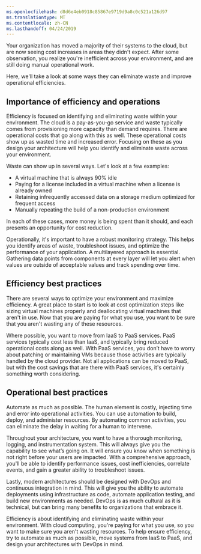 ```yaml
---
ms.openlocfilehash: d8d6e4eb0918c85867e9719d9a8c0c521a126d97
ms.translationtype: MT
ms.contentlocale: zh-CN
ms.lasthandoff: 04/24/2019
---
```

Your organization has moved a majority of their systems to the cloud, but are now seeing cost increases in areas they didn't expect. After some observation, you realize you're inefficient across your environment, and are still doing manual operational work. 

Here, we'll take a look at some ways they can eliminate waste and improve operational efficiencies.

## <a name="importance-of-efficiency-and-operations"></a>Importance of efficiency and operations

Efficiency is focused on identifying and eliminating waste within your environment. The cloud is a pay-as-you-go service and waste typically comes from provisioning more capacity than demand requires. There are operational costs that go along with this as well. These operational costs show up as wasted time and increased error. Focusing on these as you design your architecture will help you identify and eliminate waste across your environment.

Waste can show up in several ways. Let's look at a few examples:

* A virtual machine that is always 90% idle
* Paying for a license included in a virtual machine when a license is already owned
* Retaining infrequently accessed data on a storage medium optimized for frequent access
* Manually repeating the build of a non-production environment

In each of these cases, more money is being spent than it should, and each presents an opportunity for cost reduction.

Operationally, it's important to have a robust monitoring strategy. This helps you identify areas of waste, troubleshoot issues, and optimize the performance of your application. A multilayered approach is essential. Gathering data points from components at every layer will let you alert when values are outside of acceptable values and track spending over time.

## <a name="efficiency-best-practices"></a>Efficiency best practices

There are several ways to optimize your environment and maximize efficiency. A great place to start is to look at cost optimization steps like sizing virtual machines properly and deallocating virtual machines that aren't in use. Now that you are paying for what you use, you want to be sure that you aren't wasting any of these resources.

Where possible, you want to move from IaaS to PaaS services. PaaS services typically cost less than IaaS, and typically bring reduced operational costs along as well. With PaaS services, you don’t have to worry about patching or maintaining VMs because those activities are typically handled by the cloud provider. Not all applications can be moved to PaaS, but with the cost savings that are there with PaaS services, it's certainly something worth considering.

## <a name="operational-best-practices"></a>Operational best practices

Automate as much as possible. The human element is costly, injecting time and error into operational activities. You can use automation to build, deploy, and administer resources. By automating common activities, you can eliminate the delay in waiting for a human to intervene.

Throughout your architecture, you want to have a thorough monitoring, logging, and instrumentation system. This will always give you the capability to see what’s going on. It will ensure you know when something is not right before your users are impacted. With a comprehensive approach, you'll be able to identify performance issues, cost inefficiencies, correlate events, and gain a greater ability to troubleshoot issues.

Lastly, modern architectures should be designed with DevOps and continuous integration in mind. This will give you the ability to automate deployments using infrastructure as code, automate application testing, and build new environments as needed. DevOps is as much cultural as it is technical, but can bring many benefits to organizations that embrace it.

Efficiency is about identifying and eliminating waste within your environment. With cloud computing, you're paying for what you use, so you want to make sure you aren't wasting resources. To help ensure efficiency, try to automate as much as possible, move systems from IaaS to PaaS, and design your architectures with DevOps in mind.